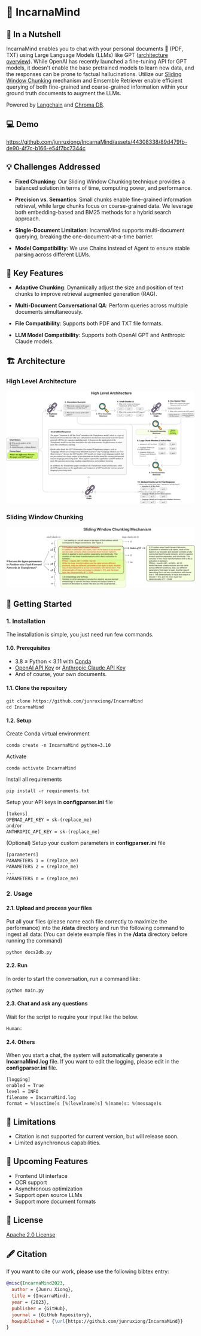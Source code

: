 # 🧠 IncarnaMind

## 👀 In a Nutshell

IncarnaMind enables you to chat with your personal documents 📁 (PDF, TXT) using Large Language Models (LLMs) like GPT ([architecture overview](#high-level-architecture)). While OpenAI has recently launched a fine-tuning API for GPT models, it doesn't enable the base pretrained models to learn new data, and the responses can be prone to factual hallucinations. Utilize our [Sliding Window Chunking](#sliding-window-chunking) mechanism and Emsemble Retriever enable efficient querying of both fine-grained and coarse-grained information within your ground truth documents to augment the LLMs.

Powered by [Langchain](https://github.com/langchain-ai/langchain) and [Chroma DB](https://github.com/chroma-core/chroma).

## 💻 Demo

https://github.com/junruxiong/IncarnaMind/assets/44308338/89d479fb-de90-4f7c-b166-e54f7bc7344c

## 💡 Challenges Addressed

- **Fixed Chunking**: Our Sliding Window Chunking technique provides a balanced solution in terms of time, computing power, and performance.

- **Precision vs. Semantics**: Small chunks enable fine-grained information retrieval, while large chunks focus on coarse-grained data. We leverage both embedding-based and BM25 methods for a hybrid search approach.

- **Single-Document Limitation**: IncarnaMind supports multi-document querying, breaking the one-document-at-a-time barrier.

- **Model Compatibility**: We use Chains instead of Agent to ensure stable parsing across different LLMs.

## 🎯 Key Features

- **Adaptive Chunking**: Dynamically adjust the size and position of text chunks to improve retrieval augmented generation (RAG).

- **Multi-Document Conversational QA**: Perform queries across multiple documents simultaneously.

- **File Compatibility**: Supports both PDF and TXT file formats.

- **LLM Model Compatibility**: Supports both OpenAI GPT and Anthropic Claude models.

## 🏗 Architecture

### High Level Architecture

![image](figs/High_Level_Architecture.png)

### Sliding Window Chunking

![image](figs/Sliding_Window_Chunking.png)

## 🚀 Getting Started

### 1. Installation

The installation is simple, you just need run few commands.

#### 1.0. Prerequisites

- 3.8 ≤ Python < 3.11 with [Conda](https://www.anaconda.com/download)
- [OpenAI API Key](https://beta.openai.com/signup) or [Anthropic Claude API Key](https://console.anthropic.com/account/keys)
- And of course, your own documents.

#### 1.1. Clone the repository

```shell
git clone https://github.com/junruxiong/IncarnaMind
cd IncarnaMind
```

#### 1.2. Setup

Create Conda virtual environment

```shell
conda create -n IncarnaMind python=3.10
```

Activate

```shell
conda activate IncarnaMind
```

Install all requirements

```shell
pip install -r requirements.txt
```

Setup your API keys in **configparser.ini** file

```shell
[tokens]
OPENAI_API_KEY = sk-(replace_me)
and/or
ANTHROPIC_API_KEY = sk-(replace_me)
```

(Optional) Setup your custom parameters in **configparser.ini** file

```shell
[parameters]
PARAMETERS 1 = (replace_me)
PARAMETERS 2 = (replace_me)
...
PARAMETERS n = (replace_me)
```

### 2. Usage

#### 2.1. Upload and process your files

Put all your files (please name each file correctly to maximize the performance) into the **/data** directory and run the following command to ingest all data:
(You can delete example files in the **/data** directory before running the command)

```shell
python docs2db.py
```

#### 2.2. Run

In order to start the conversation, run a command like:

```shell
python main.py
```

#### 2.3. Chat and ask any questions

Wait for the script to require your input like the below.

```shell
Human:
```

#### 2.4. Others

When you start a chat, the system will automatically generate a **IncarnaMind.log** file.
If you want to edit the logging, please edit in the **configparser.ini** file.

```shell
[logging]
enabled = True
level = INFO
filename = IncarnaMind.log
format = %(asctime)s [%(levelname)s] %(name)s: %(message)s
```

## 🚫 Limitations

- Citation is not supported for current version, but will release soon.
- Limited asynchronous capabilities.

## 📝 Upcoming Features

- Frontend UI interface
- OCR support
- Asynchronous optimization
- Support open source LLMs
- Support more document formats

## 📑 License

[Apache 2.0 License](LICENSE)

## 🖋 Citation

If you want to cite our work, please use the following bibtex entry:

```bibtex
@misc{IncarnaMind2023,
  author = {Junru Xiong},
  title = {IncarnaMind},
  year = {2023},
  publisher = {GitHub},
  journal = {GitHub Repository},
  howpublished = {\url{https://github.com/junruxiong/IncarnaMind}}
}
```
